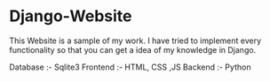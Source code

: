 # Django-Website

This Website is a sample of my work. I have tried to implement every functionality so that you can get a idea of my knowledge in  Django. 

Database :- Sqlite3
Frontend :- HTML, CSS ,JS
Backend  :- Python
